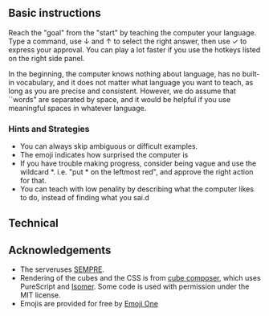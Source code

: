 ## Basic instructions
Reach the "goal" from the "start" by teaching the computer your language. Type a command, use ↓ and ↑ to select the right answer, then use ✓ to express your approval.
You can play a lot faster if you use the hotkeys listed on the right side panel.

In the beginning, the computer knows nothing about language, has no built-in vocabulary, and it does not matter what language you want to teach, as long as you are precise and consistent. However, we do assume that ``words" are separated by space, and it would be helpful if you use  meaningful spaces in whatever language. 

### Hints and Strategies
- You can always skip ambiguous or difficult examples.
- The emoji indicates how surprised the computer is
- If you have trouble making progress, consider being vague and use the wildcard *. i.e. "put * on the leftmost red", and approve the right action for that.
- You can teach with low penality by describing what the computer likes to do, instead of finding what you sai.d


## Technical


## Acknowledgements
- The serveruses [SEMPRE](https://github.com/percyliang/sempre).
- Rendering of the cubes and the CSS is from [cube composer](https://github.com/sharkdp/cube-composer), which uses PureScript and [Isomer](https://github.com/jdan/isomer). Some code is used with permission under the MIT license.
- Emojis are provided for free by [Emoji One](http://emojione.com/)
